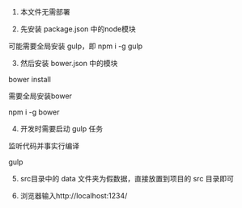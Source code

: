 1. 本文件无需部署  

2. 先安装 package.json 中的node模块  

可能需要全局安装 gulp，即   npm i -g gulp  

3. 然后安装 bower.json 中的模块  

bower install  

需要全局安装bower  

npm i -g bower  


4. 开发时需要启动 gulp 任务  

监听代码并事实行编译  

gulp  

5. src目录中的 data 文件夹为假数据，直接放置到项目的 src 目录即可  

6. 浏览器输入http://localhost:1234/  
